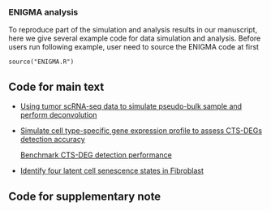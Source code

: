 ### ENIGMA analysis
To reproduce part of the simulation and analysis results in our manuscript, here we give several example code for data simulation and analysis.
Before users run following example, user need to source the ENIGMA code at first
```
source("ENIGMA.R")
```
## Code for main text
* [Using tumor scRNA-seq data to simulate pseudo-bulk sample and perform deconvolution](https://github.com/WWXkenmo/ENIGMA/blob/main/ENIGMA_analysis/Simulation%20(scRNA-seq).R)

* [Simulate cell type-specific gene expression profile to assess CTS-DEGs detection accuracy](https://github.com/WWXkenmo/ENIGMA/blob/main/ENIGMA_analysis/Simulation%20(DEG).R)
       
  [Benchmark CTS-DEG detection performance](https://github.com/WWXkenmo/ENIGMA/blob/main/ENIGMA_analysis/Simulation%20(DEG).R)

* [Identify four latent cell senescence states in Fibroblast](https://github.com/WWXkenmo/ENIGMA/blob/main/ENIGMA_analysis/latentCellState.R)

## Code for supplementary note
